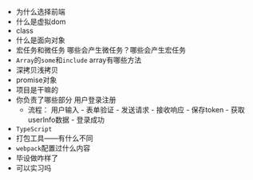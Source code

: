 * 为什么选择前端
* 什么是虚拟dom
* class
* 什么是面向对象
* 宏任务和微任务
  哪些会产生微任务？哪些会产生宏任务
* `Array`的`some`和`include`
  array有哪些方法
* 深拷贝浅拷贝
* promise对象
* 项目是干嘛的
* 你负责了哪些部分
  用户登录注册 
  * 流程：
    用户输入 - 表单验证 - 发送请求 - 接收响应 - 保存token - 获取userInfo数据 - 登录成功
* `TypeScript`
* 打包工具——有什么不同
* `webpack`配置过什么内容
* 毕设做咋样了
* 可以实习吗